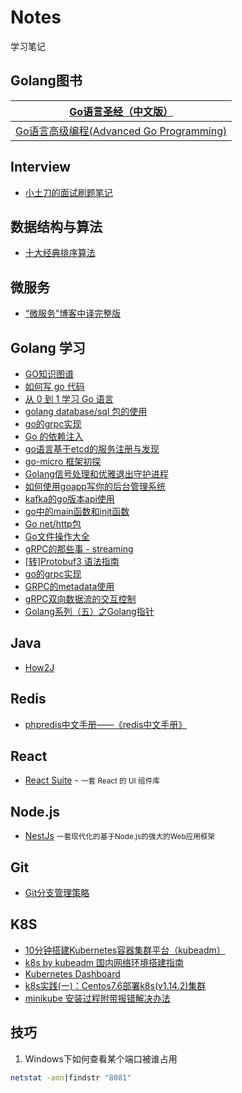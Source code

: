 # Notes
学习笔记

## Golang图书

| [Go语言圣经（中文版）](https://docs.hacknode.org/gopl-zh/)   |
| ------------------------------------------------------------ |
| [Go语言高级编程(Advanced Go Programming)](https://chai2010.gitbooks.io/advanced-go-programming-book/content/) |



## Interview

- [小土刀的面试刷题笔记](https://wdxtub.com/interview/index.html)

## 数据结构与算法
- [十大经典排序算法](https://www.runoob.com/w3cnote/ten-sorting-algorithm.html)

## 微服务
- [“微服务”博客中译完整版](https://mp.weixin.qq.com/s?__biz=MjM5MjEwNTEzOQ==&mid=401500724&idx=1&sn=4e42fa2ffcd5732ae044fe6a387a1cc3#rd)

## Golang 学习
- [GO知识图谱](https://www.processon.com/view/link/5a9ba4c8e4b0a9d22eb3bdf0#map)
- [如何写 go 代码](https://studygolang.com/articles/2561)
- [从 0 到 1 学习 Go 语言](https://www.oschina.net/translate/learning-go-from-zero-to-hero)
- [golang database/sql 包的使用](https://blog.csdn.net/embinux/article/details/84031620)
- [go的grpc实现](https://blog.csdn.net/ys5773477/article/details/77834697)
- [Go 的依赖注入](https://studygolang.com/articles/14851?fr=sidebar)
- [go语言基于etcd的服务注册与发现](https://www.jianshu.com/p/7c0d23c818a5)
- [go-micro 框架初探](https://segmentfault.com/a/1190000017572032?utm_source=tag-newest)
- [Golang信号处理和优雅退出守护进程](https://www.jianshu.com/p/ae72ad58ecb6)
- [如何使用goapp写你的后台管理系统](https://www.cnblogs.com/hotion/p/11665837.html)
- [kafka的go版本api使用](https://blog.csdn.net/qq_32292967/article/details/78675116)
- [go中的main函数和init函数](https://blog.csdn.net/rznice/article/details/18987047)
- [Go net/http包](https://studygolang.com/articles/9467)
- [Go文件操作大全](https://colobu.com/2016/10/12/go-file-operations/)
- [gRPC的那些事 - streaming](https://colobu.com/2017/04/06/dive-into-gRPC-streaming/)
- [[转]Protobuf3 语法指南](https://colobu.com/2017/03/16/Protobuf3-language-guide/)
- [go的grpc实现](https://blog.csdn.net/ys5773477/article/details/77834697)
- [GRPC的metadata使用](https://blog.csdn.net/hjxzb/article/details/88980186)
- [gRPC双向数据流的交互控制](https://www.jianshu.com/p/5158d6686769)
- [Golang系列（五）之Golang指针](https://blog.csdn.net/huwh_/article/details/77879970)


## Java
- [How2J](https://how2j.cn/)

## Redis
- [phpredis中文手册——《redis中文手册》](https://www.cnblogs.com/ikodota/archive/2012/03/05/php_redis_cn.html#set)

## React
- [React Suite](https://rsuitejs.com/) - <small>一套 React 的 UI 组件库</small>

## Node.js
- [NestJs](https://exlley.gitbooks.io/nest-js/) <small>一套现代化的基于Node.js的强大的Web应用框架</small>

## Git
- [Git分支管理策略](http://www.ruanyifeng.com/blog/2012/07/git.html)

## K8S
- [10分钟搭建Kubernetes容器集群平台（kubeadm）](https://blog.51cto.com/lizhenliang/2296100)
- [k8s by kubeadm 国内网络环境搭建指南](https://github.com/nanmu42/k8s-by-kubeadm)
- [Kubernetes Dashboard](https://github.com/kubernetes/dashboard)
- [k8s实践(一)：Centos7.6部署k8s(v1.14.2)集群](https://blog.51cto.com/3241766/2405624)
- [minikube 安装过程附带报错解决办法](https://segmentfault.com/a/1190000020478007)




## 技巧
1. Windows下如何查看某个端口被谁占用
```sh
netstat -aon|findstr "8081"
```